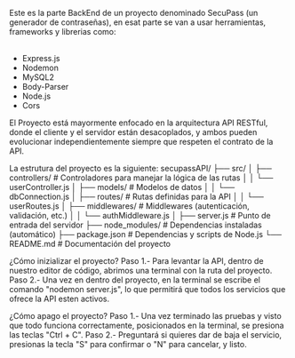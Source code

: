 Este es la parte BackEnd de un proyecto denominado SecuPass (un generador de contraseñas), en esat parte se van a usar herramientas, frameworks y librerias como:
<br><br>
  - Express.js
  - Nodemon
  - MySQL2
  - Body-Parser 
  - Node.js
  - Cors
  
El Proyecto está mayormente enfocado en la arquitectura API RESTful, donde el cliente y el servidor están desacoplados, y ambos pueden evolucionar independientemente siempre que respeten el contrato de la API.

La estrutura del proyecto es la siguiente:
secupassAPI/
  ├── src/
  │   ├── controllers/   # Controladores para manejar la lógica de las rutas
  │   │   └── userController.js
  │   ├── models/        # Modelos de datos
  │   │   └── dbConnection.js
  │   ├── routes/        # Rutas definidas para la API
  │   │   └── userRoutes.js
  │   ├── middlewares/   # Middlewares (autenticación, validación, etc.)
  │   │   └── authMiddleware.js
  │   ├── server.js      # Punto de entrada del servidor
  ├── node_modules/      # Dependencias instaladas (automático)
  ├── package.json       # Dependencias y scripts de Node.js
  └── README.md          # Documentación del proyecto


¿Cómo inizializar el proyecto?
  Paso 1.- Para levantar la API, dentro de nuestro editor de código, abrimos una terminal con la ruta del proyecto.
  Paso 2.- Una vez en dentro del proyecto, en la terminal se escribe el comando "nodemon server.js", lo que permitirá que todos los servicios que ofrece la API esten activos.

¿Cómo apago el proyecto?
  Paso 1.- Una vez terminado las pruebas y visto que todo funciona correctamente, posicionados en la terminal, se presiona las teclas "Ctrl + C".
  Paso 2.- Preguntará si quieres dar de baja el servicio, presionas la tecla "S" para confirmar o "N" para cancelar, y listo.
